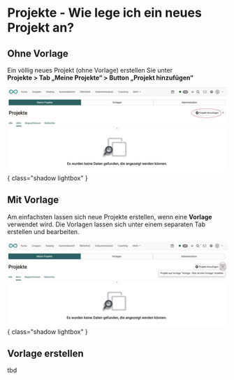 # Projekte - Wie lege ich ein neues Projekt an?

## Ohne Vorlage

Ein völlig neues Projekt (ohne Vorlage) erstellen Sie unter<br>
**Projekte > Tab „Meine Projekte“ > Button „Projekt hinzufügen“**

![projekte_leer_v1_de.png](assets/projekte_leer_v1_de.png){ class="shadow lightbox" }

## Mit Vorlage

Am einfachsten lassen sich neue Projekte erstellen, wenn eine **Vorlage** verwendet wird. Die Vorlagen lassen sich unter einem separaten Tab erstellen und bearbeiten.

![projekt_neu_aus_vorlage_v1_de.png](assets/projekt_neu_aus_vorlage_v1_de.png){ class="shadow lightbox" }

## Vorlage erstellen

tbd